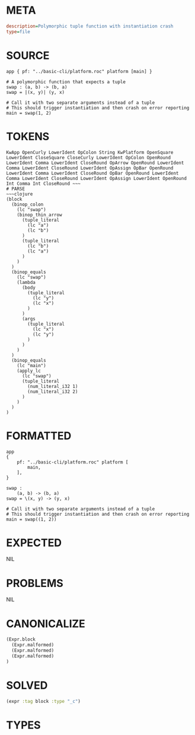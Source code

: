 # META
~~~ini
description=Polymorphic tuple function with instantiation crash
type=file
~~~
# SOURCE
~~~roc
app { pf: "../basic-cli/platform.roc" platform [main] }

# A polymorphic function that expects a tuple
swap : (a, b) -> (b, a)
swap = |(x, y)| (y, x)

# Call it with two separate arguments instead of a tuple
# This should trigger instantiation and then crash on error reporting
main = swap(1, 2)
~~~
# TOKENS
~~~text
KwApp OpenCurly LowerIdent OpColon String KwPlatform OpenSquare LowerIdent CloseSquare CloseCurly LowerIdent OpColon OpenRound LowerIdent Comma LowerIdent CloseRound OpArrow OpenRound LowerIdent Comma LowerIdent CloseRound LowerIdent OpAssign OpBar OpenRound LowerIdent Comma LowerIdent CloseRound OpBar OpenRound LowerIdent Comma LowerIdent CloseRound LowerIdent OpAssign LowerIdent OpenRound Int Comma Int CloseRound ~~~
# PARSE
~~~clojure
(block
  (binop_colon
    (lc "swap")
    (binop_thin_arrow
      (tuple_literal
        (lc "a")
        (lc "b")
      )
      (tuple_literal
        (lc "b")
        (lc "a")
      )
    )
  )
  (binop_equals
    (lc "swap")
    (lambda
      (body
        (tuple_literal
          (lc "y")
          (lc "x")
        )
      )
      (args
        (tuple_literal
          (lc "x")
          (lc "y")
        )
      )
    )
  )
  (binop_equals
    (lc "main")
    (apply_lc
      (lc "swap")
      (tuple_literal
        (num_literal_i32 1)
        (num_literal_i32 2)
      )
    )
  )
)
~~~
# FORMATTED
~~~roc
app
{
	pf: "../basic-cli/platform.roc" platform [
		main,
	],
}

swap :
	(a, b) -> (b, a)
swap = \(x, y) -> (y, x)

# Call it with two separate arguments instead of a tuple
# This should trigger instantiation and then crash on error reporting
main = swap((1, 2))
~~~
# EXPECTED
NIL
# PROBLEMS
NIL
# CANONICALIZE
~~~clojure
(Expr.block
  (Expr.malformed)
  (Expr.malformed)
  (Expr.malformed)
)
~~~
# SOLVED
~~~clojure
(expr :tag block :type "_c")
~~~
# TYPES
~~~roc
~~~
